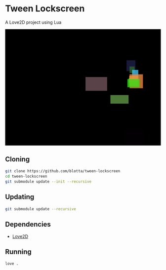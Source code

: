 # Tween Lockscreen

A Love2D project using Lua

![gif](tl.gif)

## Cloning
```sh
git clone https://github.com/blotta/tween-lockscreen
cd tween-lockscreen
git submodule update --init --recursive
```

## Updating
```sh
git submodule update --recursive
```

## Dependencies
* [Love2D](https://love2d.org/wiki/Main_Page)

## Running
```
love .
```
